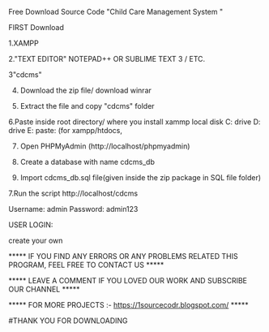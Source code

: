 Free Download Source Code "Child Care Management System "

FIRST Download

1.XAMPP

2."TEXT EDITOR" NOTEPAD++ OR SUBLIME TEXT 3 / ETC.

3"cdcms"

4. Download the zip file/ download winrar

5. Extract the file and copy "cdcms" folder

6.Paste inside root directory/ where you install xammp local disk C: drive D: drive E: paste: (for xampp/htdocs, 

7. Open PHPMyAdmin (http://localhost/phpmyadmin)

8. Create a database with name cdcms_db

6. Import cdcms_db.sql file(given inside the zip package in SQL file folder)

7.Run the script http://localhost/cdcms

Username: admin
Password: admin123

USER LOGIN:

create your own


***** IF YOU FIND ANY ERRORS OR ANY PROBLEMS RELATED THIS PROGRAM, FEEL FREE TO CONTACT US *****  

***** LEAVE A COMMENT IF YOU LOVED OUR WORK  AND SUBSCRIBE OUR CHANNEL *****

***** FOR MORE PROJECTS :- https://1sourcecodr.blogspot.com/ *****

#THANK YOU FOR DOWNLOADING
